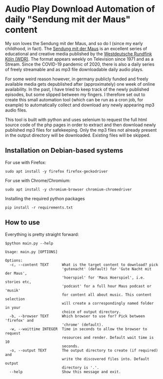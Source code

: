 # Audio Play Download Automation of daily "Sendung mit der Maus" content
My son loves the Sendung mit der Maus, and so do I (since my early childhood, in fact).
The [Sendung mit der Maus](https://www.wdrmaus.de/) is an excellent series of educational and creative media published by the [Westdeutsche Rundfink Köln (WDR)](https://www.wdr.de).
The format appears weekly on Television since 1971 and as a Stream.
Since the COVID-19 pandemic of 2020, there is also a daily series of freely streamable and as mp3 file downloadable daily audio plays.

For some weird reason however, in germany publicly funded and freely available media gets depublished after (approximately) one week of online availability. In the past, I have tried to keep track of the newly published episodes, but some slipped between my fingers. I therefore set out to create this small automation tool (which can be run as a cron job, for example) to automatically collect and download any newly appearing mp3 audio files.

This tool is built with python and uses selenium to request the full html source code of the php pages in order to extract and then download newly published mp3 files for safekeeping. Only the mp3 files not already present in the output directory will be downloaded. Existing files will be skipped.

## Installation on Debian-based systems
For use with Firefox:
  ```
  sudo apt install -y firefox firefox-geckodriver
  ```

For use with Chrome/Chromium:
  ```
  sudo apt install -y chromium-browser chromium-chromedriver
  ```

Installing the required python packages
  ```
  pip install -r requirements.txt
  ```

## How to use
Everything is pretty straight forward:
  ```
  $python main.py --help

  Usage: main.py [OPTIONS]

  Options:
    -c, --content TEXT      What is the target content to download? pick
                            'gutenacht' (default) for 'Gute Nacht mit der Maus',
                            'hoerspiel' for 'Maus Hoerspiel', i.e. stories etc,
                            'podcast' for a full hour Maus podcast or 'musik'
                            for content all about music. This content selection
                            will create a correspondingly named folder in your
                            choice of output directory.
    -b, --browser TEXT      Which browser to use for? Pick between 'firefox' and
                            'chrome' (default).
    -w, --waittime INTEGER  Time in seconds to allow the browser to request
                            resources and render. Default wait time is 10
                            seconds.
    -o, --output TEXT       The output directory to create (if required) and
                            write the discovered files into. Default output
                            directory is '.'.
    --help                  Show this message and exit.
  ```

